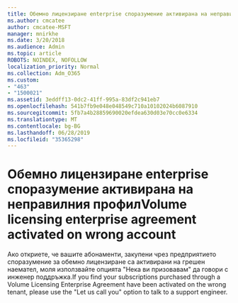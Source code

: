 ```yaml
---
title: Обемно лицензиране enterprise споразумение активирана на неправилния профил
ms.author: cmcatee
author: cmcatee-MSFT
manager: mnirkhe
ms.date: 3/20/2018
ms.audience: Admin
ms.topic: article
ROBOTS: NOINDEX, NOFOLLOW
localization_priority: Normal
ms.collection: Adm_O365
ms.custom:
- "463"
- "1500021"
ms.assetid: 3eddff13-0dc2-41ff-995a-83df2c941eb7
ms.openlocfilehash: 541b7fb9e048e048549c710a10102024b6087910
ms.sourcegitcommit: 5fb7a4b28859690020efdea630d03e70cc0e6334
ms.translationtype: MT
ms.contentlocale: bg-BG
ms.lasthandoff: 06/28/2019
ms.locfileid: "35365298"
---
```

# <a name="volume-licensing-enterprise-agreement-activated-on-wrong-account"></a><span data-ttu-id="d342b-102">Обемно лицензиране enterprise споразумение активирана на неправилния профил</span><span class="sxs-lookup"><span data-stu-id="d342b-102">Volume licensing enterprise agreement activated on wrong account</span></span>

<span data-ttu-id="d342b-103">Ако откриете, че вашите абонаменти, закупени чрез предприятието споразумение за обемно лицензиране са активирани на грешен наемател, моля използвайте опцията "Нека ви призовавам" да говори с инженер поддръжка.</span><span class="sxs-lookup"><span data-stu-id="d342b-103">If you find your subscriptions purchased through a Volume Licensing Enterprise Agreement have been activated on the wrong tenant, please use the "Let us call you" option to talk to a support engineer.</span></span>
